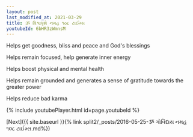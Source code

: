 ```yaml
---
layout: post
last_modified_at: 2021-03-29
title: ૐ વિશ્વધૃશે નમહ ૧૦૮ ટાઈમ્સ
youtubeId: 6bHR3zWmnsM
---
```

 
 
Helps get goodness, bliss and peace and God's blessings
 
Helps remain focused, help generate inner energy 
 
Helps boost physical and mental health 
 
Helps remain grounded and generates a sense of gratitude towards the greater power 
 
Helps reduce bad karma
 
 
 
 


{% include youtubePlayer.html id=page.youtubeId %}
 
[Next]({{ site.baseurl }}{% link  split2/_posts/2016-05-25-ૐ ગોવિંદાય નમહ ૧૦૮ ટાઈમ્સ.md%})
 

